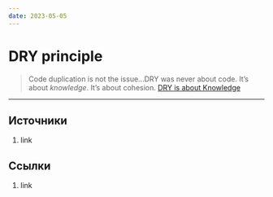 ```yaml
---
date: 2023-05-05
---
```

# DRY principle

> Code duplication is not the issue...DRY was never about code. It’s about *knowledge*. It’s about cohesion. [DRY is about Knowledge](https://verraes.net/2014/08/dry-is-about-knowledge/)

---

## Источники

1. link

## Ссылки

1. link
